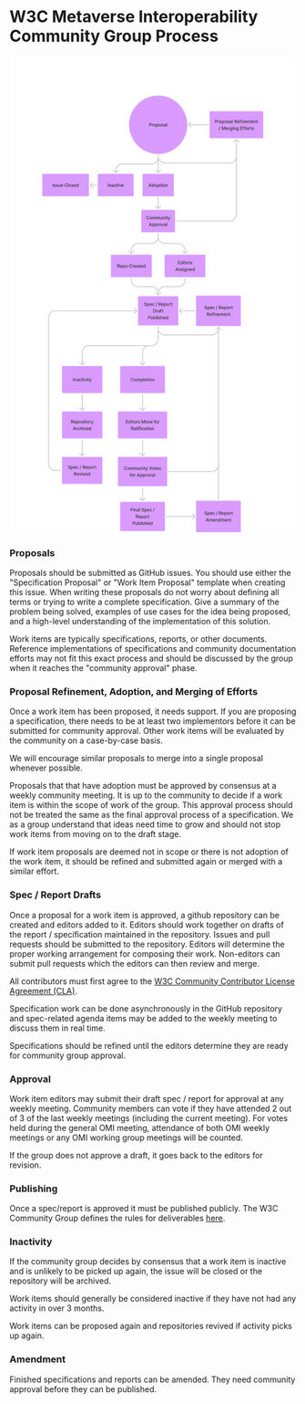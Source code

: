 # W3C Metaverse Interoperability Community Group Process

![Proposal Process Diagram](./assets/ProposalProcessDiagram.png)

### Proposals

Proposals should be submitted as GitHub issues. You should use either the "Specification Proposal" or "Work Item Proposal" template when creating this issue. When writing these proposals do not worry about defining all terms or trying to write a complete specification. Give a summary of the problem being solved, examples of use cases for the idea being proposed, and a high-level understanding of the implementation of this solution.

Work items are typically specifications, reports, or other documents. Reference implementations of specifications and community documentation efforts may not fit this exact process and should be discussed by the group when it reaches the "community approval" phase.

### Proposal Refinement, Adoption, and Merging of Efforts

Once a work item has been proposed, it needs support. If you are proposing a specification, there needs to be at least two implementors before it can be submitted for community approval. Other work items will be evaluated by the community on a case-by-case basis.

We will encourage similar proposals to merge into a single proposal whenever possible.

Proposals that that have adoption must be approved by consensus at a weekly community meeting. It is up to the community to decide if a work item is within the scope of work of the group. This approval process should not be treated the same as the final approval process of a specification. We as a group understand that ideas need time to grow and should not stop work items from moving on to the draft stage.

If work item proposals are deemed not in scope or there is not adoption of the work item, it should be refined and submitted again or merged with a similar effort.

### Spec / Report Drafts

Once a proposal for a work item is approved, a github repository can be created and editors added to it. Editors should work together on drafts of the report / specification maintained in the repository. Issues and pull requests should be submitted to the repository. Editors will determine the proper working arrangement for composing their work. Non-editors can submit pull requests which the editors can then review and merge.

All contributors must first agree to the [W3C Community Contributor License Agreement (CLA)](https://www.w3.org/community/about/process/cla/).

Specification work can be done asynchronously in the GitHub repository and spec-related agenda items may be added to the weekly meeting to discuss them in real time.

Specifications should be refined until the editors determine they are ready for community group approval.

### Approval

Work item editors may submit their draft spec / report for approval at any weekly meeting. Community members can vote if they have attended 2 out of 3 of the last weekly meetings (including the current meeting). For votes held during the general OMI meeting, attendance of both OMI weekly meetings or any OMI working group meetings will be counted.

If the group does not approve a draft, it goes back to the editors for revision.

### Publishing

Once a spec/report is approved it must be published publicly. The W3C Community Group defines the rules for deliverables [here](https://www.w3.org/community/about/process/#deliverables).

### Inactivity

If the community group decides by consensus that a work item is inactive and is unlikely to be picked up again, the issue will be closed or the repository will be archived.

Work items should generally be considered inactive if they have not had any activity in over 3 months.

Work items can be proposed again and repositories revived if activity picks up again.

### Amendment

Finished specifications and reports can be amended. They need community approval before they can be published.
